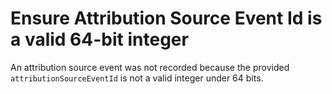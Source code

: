 # Ensure Attribution Source Event Id is a valid 64-bit integer

An attribution source event was not recorded because the provided `attributionSourceEventId` is not a valid integer under 64 bits.
